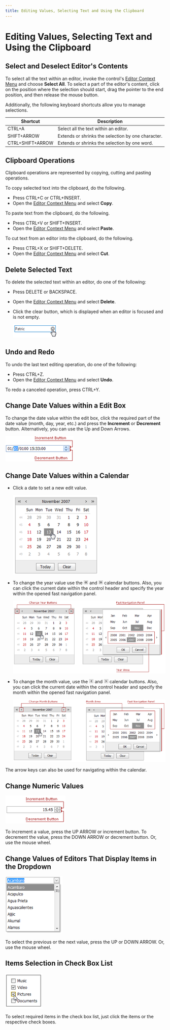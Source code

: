 ```yaml
---
title: Editing Values, Selecting Text and Using the Clipboard
---
```

# Editing Values, Selecting Text and Using the Clipboard
## Select and Deselect Editor's Contents
To select all the text within an editor, invoke the control's [Editor Context Menu](editor-context-menu.md) and choose **Select All**. To select a part of the editor's content, click on the position where the selection should start, drag the pointer to the end position, and then release the mouse button.

Additionally, the following keyboard shortcuts allow you to manage selections.

| Shortcut | Description |
|---|---|
| CTRL+A | Select all the text within an editor. |
| SHIFT+ARROW | Extends or shrinks the selection by one character. |
| CTRL+SHIFT+ARROW | Extends or shrinks the selection by one word. |

## Clipboard Operations
Clipboard operations are represented by copying, cutting and pasting operations. 

To copy selected text into the clipboard, do the following.
* Press CTRL+C or CTRL+INSERT.
* Open the [Editor Context Menu](editor-context-menu.md) and select **Copy**.

To paste text from the clipboard, do the following.
* Press CTRL+V or SHIFT+INSERT.
* Open the [Editor Context Menu](editor-context-menu.md) and select **Paste**.

To cut text from an editor into the clipboard, do the following.
* Press CTRL+X or SHIFT+DELETE.
* Open the [Editor Context Menu](editor-context-menu.md) and select **Cut**.

## Delete Selected Text
To delete the selected text within an editor, do one of the following:
* Press DELETE or BACKSPACE.
* Open the [Editor Context Menu](editor-context-menu.md) and select **Delete**.
* Click the clear button, which is displayed when an editor is focused and is not empty.
	
	![Editor_ClearButton](../../images/img25455.png)

## Undo and Redo
To undo the last text editing operation, do one of the following:
* Press CTRL+Z.
* Open the [Editor Context Menu](editor-context-menu.md) and select **Undo**.

To redo a canceled operation, press CTRL+Y.

## Change Date Values within a Edit Box
To change the date value within the edit box, click the required part of the date value (month, day, year, etc.) and press the **Increment** or **Decrement** button. Alternatively, you can use the Up and Down Arrows.

![Editors-time editing](../../images/img11028.png)

## Change Date Values within a Calendar
* Click a date to set a new edit value.
	
	![ASPxEditors-EditValue-Day](../../images/img9013.png)
* To change the year value use the ![ASPxEditors-EditValue-PrevYearButton](../../images/img9018.png) and ![ASPxEditors-EditValue-NextYearButton](../../images/img9020.png) calendar buttons. Also, you can click the current date within the control header and specify the year within the opened fast navigation panel.
	
	![ASPxEditors-EditValue-Year](../../images/img9015.png)
* To change the month value, use the ![ASPxEditors-EditValue-PrevMonthButton](../../images/img9019.png) and ![ASPxEditors-EditValue-NextMonthButton](../../images/img9021.png) calendar buttons. Also, you can click the current date within the control header and specify the month within the opened fast navigation panel.
	
	![ASPxEditors-EditValue-Month](../../images/img9014.png)

The arrow keys can also be used for navigating within the calendar.

## Change Numeric Values
![ASPxEditors-EditValue-SpinEditor](../../images/img9016.png)

To increment a value, press the UP ARROW or increment button. To decrement the value, press the DOWN ARROW or decrement button. Or, use the mouse wheel.

## Change Values of Editors That Display Items in the Dropdown
![ASPxEditors-EditValue-DropdownEditors](../../images/img9017.png)

To select the previous or the next value, press the UP or DOWN ARROW. Or, use the mouse wheel.

## Items Selection in Check Box List
![ASPxCheckBoxList_check_items](../../images/img16511.png)

To select required items in the check box list, just click the items or the respective check boxes.